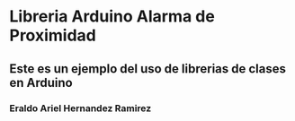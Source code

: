 # Libreria Arduino Alarma de Proximidad
## Este es un ejemplo del uso de librerias de clases en Arduino


### Eraldo Ariel Hernandez Ramirez
